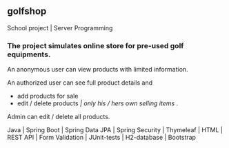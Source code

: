 ## golfshop
School project | Server Programming

### The project simulates online store for pre-used golf equipments.

An anonymous user can view products with limited information.

An authorized user can see full product details and 
<ul>
  <li>add products for sale</li>
  <li>edit / delete products <i>| only his / hers own selling items</i> .</li>
</ul>

Admin can edit / delete all products.

Java | Spring Boot | Spring Data JPA | Spring Security | Thymeleaf | HTML | REST API | Form Validation | JUnit-tests | H2-database | Bootstrap
